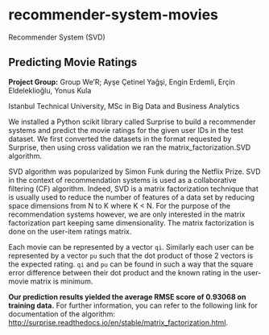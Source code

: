 # recommender-system-movies
Recommender System (SVD)

## Predicting Movie Ratings

**Project Group:** Group We’R;  Ayşe Çetinel Yağşi, Engin Erdemli, Erçin Eldeleklioğlu, Yonus Kula

Istanbul Technical University, MSc in Big Data and Business Analytics


We installed a Python scikit library called Surprise to build a recommender systems and predict the movie ratings for the given user IDs in the test dataset. We first converted the datasets in the format requested by Surprise, then using cross validation we ran the matrix_factorization.SVD algorithm.

SVD algorithm was popularized by Simon Funk during the Netflix Prize. SVD in the context of recommendation systems is used as a collaborative filtering (CF) algorithm. Indeed, SVD is a matrix factorization technique that is usually used to reduce the number of features of a data set by reducing space dimensions from N to K where K < N. For the purpose of the recommendation systems however, we are only interested in the matrix factorization part keeping same dimensionality. The matrix factorization is done on the user-item ratings matrix. 

Each movie can be represented by a vector `qi`. Similarly each user can be represented by a vector `pu` such that the dot product of those 2 vectors is the expected rating. `qi` and `pu` can be found in such a way that the square error difference between their dot product and the known rating in the user-movie matrix is minimum.

**Our prediction results yielded the average RMSE score of 0.93068 on training data.** For further information, you can refer to the following link for documentation of the algorithm: http://surprise.readthedocs.io/en/stable/matrix_factorization.html. 
